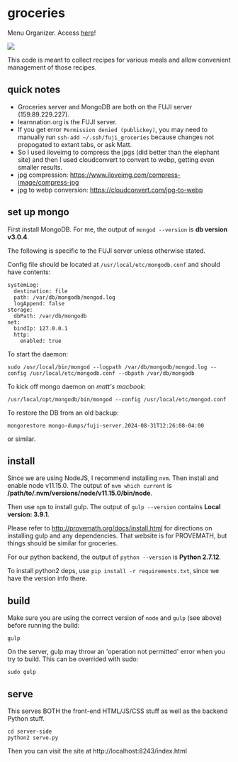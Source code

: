 # groceries
Menu Organizer.  Access [here](http://learnnation.org:8243)!

![](banner-black.png)

This code is meant to collect recipes for various meals and allow convenient management of those recipes.



## quick notes
- Groceries server and MongoDB are both on the FUJI server (159.89.229.227).
- learnnation.org is the FUJI server.
- If you get error `Permission denied (publickey)`, you may need to manually run `ssh-add ~/.ssh/fuji_groceries` because changes not propogated to extant tabs, or ask Matt.
- So I used iloveimg to compress the jpgs (did better than the elephant site) and then I used cloudconvert to convert to webp, getting even smaller results.
- jpg compression: https://www.iloveimg.com/compress-image/compress-jpg
- jpg to webp conversion: https://cloudconvert.com/jpg-to-webp


## set up mongo

First install MongoDB.  For me, the output of `mongod --version` is **db version v3.0.4**.

The following is specific to the FUJI server unless otherwise stated.

Config file should be located at `/usr/local/etc/mongodb.conf` and should have contents:

    systemLog:
      destination: file
      path: /var/db/mongodb/mongod.log
      logAppend: false
    storage:
      dbPath: /var/db/mongodb
    net:
      bindIp: 127.0.0.1
      http:
        enabled: true

To start the daemon:

    sudo /usr/local/bin/mongod --logpath /var/db/mongodb/mongod.log --config /usr/local/etc/mongodb.conf --dbpath /var/db/mongodb

To kick off mongo daemon on *matt's macbook*:

    /usr/local/opt/mongodb/bin/mongod --config /usr/local/etc/mongod.conf

To restore the DB from an old backup:

    mongorestore mongo-dumps/fuji-server.2024-08-31T12:26:08-04:00

or similar.



## install

Since we are using NodeJS, I recommend installing `nvm`.  Then install and enable node v11.15.0.  The output of `nvm which current` is **/path/to/.nvm/versions/node/v11.15.0/bin/node**.

Then use `npm` to install gulp.  The output of `gulp --version` contains **Local version: 3.9.1**.

Please refer to http://provemath.org/docs/install.html for directions on installing gulp and any dependencies.  That website is for PROVEMATH, but things should be similar for groceries.

For our python backend, the output of `python --version` is **Python 2.7.12**.

To install python2 deps, use `pip install -r requirements.txt`, since we have the version info there.



## build

Make sure you are using the correct version of `node` and `gulp` (see above) before running the build:

    gulp

On the server, gulp may throw an 'operation not permitted' error when you try to build.  This can be overrided with sudo:

    sudo gulp



## serve

This serves BOTH the front-end HTML/JS/CSS stuff as well as the backend Python stuff.

    cd server-side
    python2 serve.py

Then you can visit the site at http://localhost:8243/index.html



